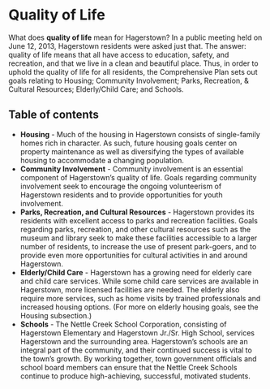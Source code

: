 # Quality of Life

What does **quality of life** mean for Hagerstown?  In a public meeting held on June 12, 2013, Hagerstown residents were asked just that.  The answer: quality of life means that all have access to education, safety, and recreation, and that we live in a clean and beautiful place.  Thus, in order to uphold the quality of life for all residents, the Comprehensive Plan sets out goals relating to Housing; Community Involvement; Parks, Recreation, & Cultural Resources; Elderly/Child Care; and Schools.

## Table of contents

- **Housing** - Much of the housing in Hagerstown consists of single-family homes rich in character. As such, future housing goals center on property maintenance as well as diversifying the types of available housing to accommodate a changing population.
- **Community Involvement** - Community involvement is an essential component of Hagerstown’s quality of life.  Goals regarding community involvement seek to encourage the ongoing volunteerism of Hagerstown residents and to provide opportunities for youth involvement. 
- **Parks, Recreation, and Cultural Resources** - Hagerstown provides its residents with excellent access to parks and recreation facilities.  Goals regarding parks, recreation, and other cultural resources such as the museum and library seek to make these facilities accessible to a larger number of residents, to increase the use of present park-goers, and to provide even more opportunities for cultural activities in and around Hagerstown.
- **Elderly/Child Care** - Hagerstown has a growing need for elderly care and child care services.  While some child care services are available in Hagerstown, more licensed facilities are needed.  The elderly also require more services, such as home visits by trained professionals and increased housing options.  (For more on elderly housing goals, see the Housing subsection.)
- **Schools** - The Nettle Creek School Corporation, consisting of Hagerstown Elementary and Hagerstown Jr./Sr. High School, services Hagerstown and the surrounding area.  Hagerstown’s schools are an integral part of the community, and their continued success is vital to the town’s growth.  By working together, town government officials and school board members can ensure that the Nettle Creek Schools continue to produce high-achieving, successful, motivated students.
